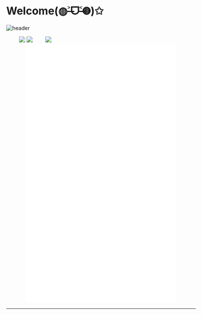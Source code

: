  <h1>Welcome(◍˃̶ᗜ˂̶◍)✩</h1>

  ![header](https://capsule-render.vercel.app/api?type=waving&color=f5a9b8&height=300&section=header&text=%E4%BD%A0%E5%A5%BD%20qwq&fontSize=36&fontColor=ffffff)

</div>


<img align='right' src='https://bocchi.rocks/assets/img/page/character/hitori/main.png' width='400px'>

<p align="center">
  <img src='https://count.getloli.com/get/@zFlqw?theme=moebooru' width="400px">
<img src="https://github-readme-stats.vercel.app/api?username=zFlqwovo&show_icons=true&count_private=true&icon_color=fdd34f&title_color=f75e4f" width="400px"/>
  <img width="400px" src="./github-metrics.svg" />
</p>

---

<!--
![:zFlqw](https://count.getloli.com/get/@zFlqw?theme=moebooru)

![:fans](https://img.shields.io/badge/dynamic/json?color=FE7398&label=bilibili&prefix=%E7%B2%89%E4%B8%9D%E6%95%B0%3A&query=%24.data.totalSubs&url=https%3A%2F%2Fapi.spencerwoo.com%2Fsubstats%2F%3Fsource%3Dbilibili%26queryKey%3D389353402)
-->
